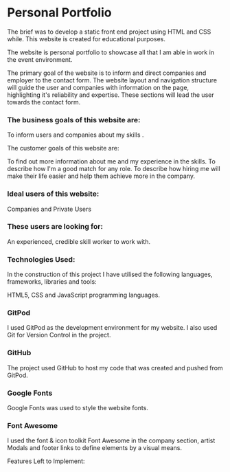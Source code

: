 <h1>Personal Portfolio</h1>

The brief was to develop a static front end project  using HTML and CSS while. This website is created for educational purposes.

The website is personal portfolio to showcase all that I am able in work in the event environment. 

The primary goal of the website is to inform and direct companies and employer to the contact form. The website layout and navigation structure will guide the user and companies with information on the page, highlighting it's reliability and expertise. 
These sections will lead the user towards the contact form.

<h3>The business goals of this website are:</h3>

To inform users  and companies about my skills .

The customer goals of this website are:

To find out more information about me and my experience in the skills.
To describe how I'm a good match for any role.
To describe how hiring me will make their life easier and help them achieve more in the company.

<h3>Ideal users of this website:</h3>

Companies and Private Users

<h3>These users are looking for:</h3>

An experienced, credible skill worker to work with.

<h3>Technologies Used:</h3>

In the construction of this project I have utilised the following languages, frameworks, libraries and tools:

HTML5, CSS and JavaScript programming languages.

<h3>GitPod</h3>
I used GitPod as the development environment for my website. I also used Git for Version Control in the project.

<h3>GitHub</h3>
The project used GitHub to host my code that was created and pushed from GitPod.

<h3>Google Fonts</h3>
Google Fonts was used to style the website fonts.

<h3>Font Awesome</h3>
I used the font & icon toolkit Font Awesome in the company section, artist Modals and footer links to define elements by a visual means.

Features Left to Implement:
